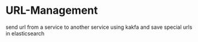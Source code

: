 # URL-Management
send url from a service to another service using kakfa and save special urls in elasticsearch

